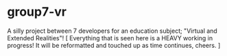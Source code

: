 # group7-vr
A silly project between 7 developers for an education subject; "Virtual and Extended Realities"!
[ Everything that is seen here is a HEAVY working in progress! It will be reformatted and touched up as time continues, cheers. ]

